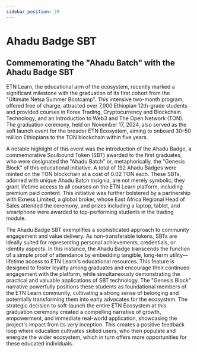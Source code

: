 ```yaml
---
sidebar_position: 29
---
```


# Ahadu Badge SBT

## Commemorating the "Ahadu Batch" with the Ahadu Badge SBT

ETN Learn, the educational arm of the ecosystem, recently marked a significant milestone with the graduation of its first cohort from the "Ultimate Netsa Summer Bootcamp". This intensive two-month program, offered free of charge, attracted over 7,000 Ethiopian 12th-grade students and provided courses in Forex Trading, Cryptocurrency and Blockchain Technology, and an Introduction to Web3 and The Open Network (TON). The graduation ceremony, held on November 17, 2024, also served as the soft launch event for the broader ETN Ecosystem, aiming to onboard 30–50 million Ethiopians to the TON blockchain within five years.

A notable highlight of this event was the introduction of the Ahadu Badge, a commemorative Soulbound Token (SBT) awarded to the first graduates, who were designated the "Ahadu Batch" or, metaphorically, the "Genesis Block" of this educational initiative. A total of 192 Ahadu Badges were minted on the TON blockchain at a cost of 0.02 TON each. These SBTs, adorned with unique Ahadu Batch insignia, are not merely symbolic; they grant lifetime access to all courses on the ETN Learn platform, including premium paid content. This initiative was further bolstered by a partnership with Exness Limited, a global broker, whose East Africa Regional Head of Sales attended the ceremony, and prizes including a laptop, tablet, and smartphone were awarded to top-performing students in the trading module.

The Ahadu Badge SBT exemplifies a sophisticated approach to community engagement and value delivery. As non-transferable tokens, SBTs are ideally suited for representing personal achievements, credentials, or identity aspects. In this instance, the Ahadu Badge transcends the function of a simple proof of attendance by embedding tangible, long-term utility—lifetime access to ETN Learn's educational resources. This feature is designed to foster loyalty among graduates and encourage their continued engagement with the platform, while simultaneously demonstrating the practical and valuable applications of SBT technology. The "Genesis Block" narrative powerfully positions these students as foundational members of the ETN Learn community, cultivating a strong sense of belonging and potentially transforming them into early advocates for the ecosystem. The strategic decision to soft-launch the entire ETN Ecosystem at this graduation ceremony created a compelling narrative of growth, empowerment, and immediate real-world application, showcasing the project's impact from its very inception. This creates a positive feedback loop where education cultivates skilled users, who then populate and energize the wider ecosystem, which in turn offers more opportunities for these educated individuals.
